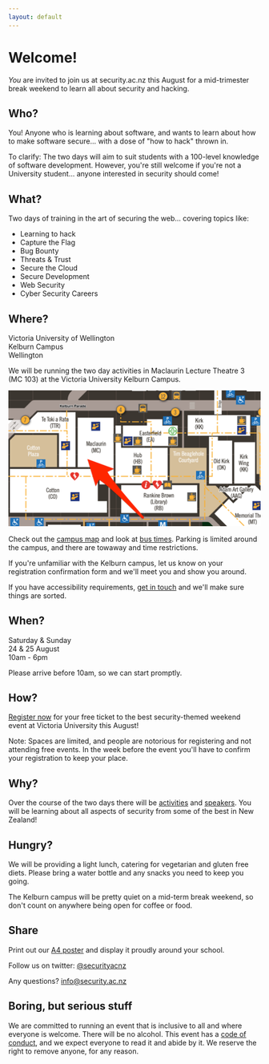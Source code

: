 ```yaml
---
layout: default
---
```


# Welcome!

_You_ are invited to join us at security.ac.nz this August for a
mid-trimester break weekend to learn all about security and hacking.

## Who?

You! Anyone who is learning about software, and wants to learn about
how to make software secure... with a dose of "how to hack" thrown in.

To clarify: The two days will aim to suit students with a 100-level
knowledge of software development. However, you're still welcome if
you're not a University student... anyone interested in security
should come!

## What?

Two days of training in the art of securing the web... covering topics
like:

- Learning to hack
- Capture the Flag
- Bug Bounty
- Threats & Trust
- Secure the Cloud
- Secure Development
- Web Security
- Cyber Security Careers

## Where?

Victoria University of Wellington  
Kelburn Campus  
Wellington

We will be running the two day activities in Maclaurin Lecture Theatre 3 (MC 103) at the Victoria University Kelburn Campus. 

![Maclaurin Theatre 3 location map](maclaurin.png)

Check out the [campus map](https://www.victoria.ac.nz/about/explore-victoria/campuses/kelburn/kelburn-campus-map.pdf) and look at [bus times](https://www.metlink.org.nz/stop/5915). Parking is limited around the campus, and there are towaway and time restrictions.

If you're unfamiliar with the Kelburn campus, let us know on your registration confirmation form and we'll meet you and show you around.

If you have accessibility requirements, [get in touch](mailto:info@security.ac.nz) and we'll make sure things are sorted.

## When?

Saturday & Sunday  
24 & 25 August  
10am - 6pm

Please arrive before 10am, so we can start promptly.

## How?

[Register now](https://securityacnz.eventbrite.com) for your free ticket to the
best security-themed weekend event at Victoria University this August!

Note: Spaces are limited, and people are notorious for registering and not attending free
events. In the week before the event you'll have to confirm your
registration to keep your place.

## Why?

Over the course of the two days there will be [activities](activities) and [speakers](speakers). You will be learning about all aspects of security from some of the best in New Zealand!

## Hungry?

We will be providing a light lunch, catering for vegetarian and gluten free diets. Please bring a water bottle and any snacks you need to keep you going.

The Kelburn campus will be pretty quiet on a mid-term break weekend, so don't count on anywhere being open for coffee or food.

## Share

Print out our [A4 poster](security_ac_nz_poster.png) and display it proudly around your school.

Follow us on twitter: [@securityacnz](https://twitter.com/securityacnz)

Any questions? [info@security.ac.nz](mailto:info@security.ac.nz)

## Boring, but serious stuff

We are committed to running an event that is inclusive to all and
where everyone is welcome. There will be no alcohol.
This event has a [code of conduct](conduct), and we expect everyone to
read it and abide by it. We reserve the right to
remove anyone, for any reason.
